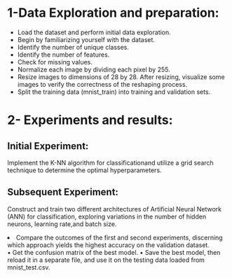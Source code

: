 # 1-Data Exploration and preparation:
<ul>
<li> Load the dataset and perform initial data exploration.</li>
<li> Begin by familiarizing yourself with the dataset.</li>
<li> Identify the number of unique classes.</li>
<li> Identify the number of features.</li>
<li> Check for missing values.</li>
<li>Normalize each image by dividing each pixel by 255.</li>
<li> Resize images to dimensions of 28 by 28. After resizing, visualize some images to verify the correctness of the reshaping process.</li>
<li>Split the training data (mnist_train) into training and validation sets.</li>
</ul>


# 2- Experiments and results:

## Initial Experiment: 
Implement the K-NN algorithm for classificationand utilize a grid search technique to determine the optimal hyperparameters.
## Subsequent Experiment:
Construct and train two different architectures of Artificial Neural Network (ANN) for classification, exploring variations in the number of hidden neurons, learning rate,and batch size.

<li>Compare the outcomes of the first and second experiments, discerning which approach yields the highest accuracy on the validation dataset.</li>
• Get the confusion matrix of the best model.
• Save the best model, then reload it in a separate file, and use it on the 
testing data loaded from mnist_test.csv.
